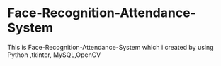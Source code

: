 # Face-Recognition-Attendance-System
This is Face-Recognition-Attendance-System which i created by using Python ,tkinter, MySQL,OpenCV
